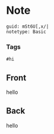 # Note
```
guid: mSt6U[,x/|
notetype: Basic
```

### Tags
```
#hi
```

## Front
hello

## Back
hello
